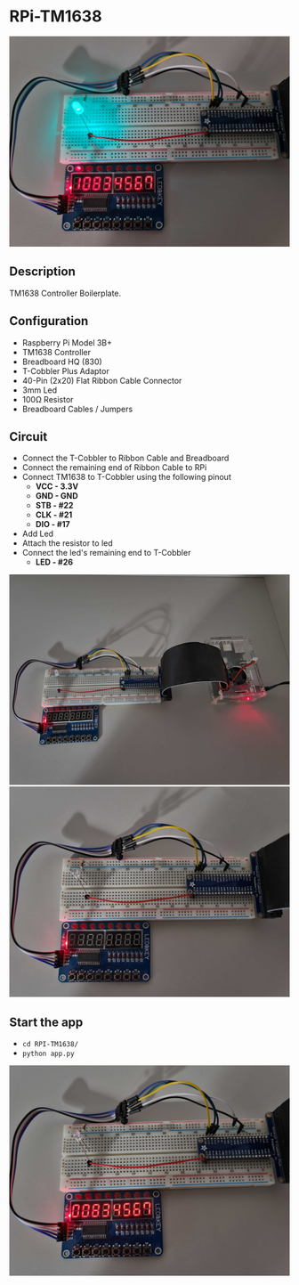 # RPi-TM1638

![TM1638 Circuit](pictures/rpi-tm1638-0.jpg)

## Description

TM1638 Controller Boilerplate.

## Configuration

- Raspberry Pi Model 3B+
- TM1638 Controller
- Breadboard HQ (830)
- T-Cobbler Plus Adaptor
- 40-Pin (2x20) Flat Ribbon Cable Connector
- 3mm Led
- 100Ω Resistor
- Breadboard Cables / Jumpers

## Circuit

- Connect the T-Cobbler to Ribbon Cable and Breadboard
- Connect the remaining end of Ribbon Cable to RPi
- Connect TM1638 to T-Cobbler using the following pinout
  - **VCC - 3.3V**
  - **GND - GND**
  - **STB - #22**
  - **CLK - #21**
  - **DIO - #17**
- Add Led
- Attach the resistor to led
- Connect the led's remaining end to T-Cobbler
  - **LED - #26**

![TM1638 Circuit](pictures/rpi-tm1638-1.jpg)
![TM1638 Circuit](pictures/rpi-tm1638-2.jpg)

## Start the app

- `cd RPI-TM1638/`
- `python app.py`

![TM1638 Circuit](pictures/rpi-tm1638-3.jpg)

